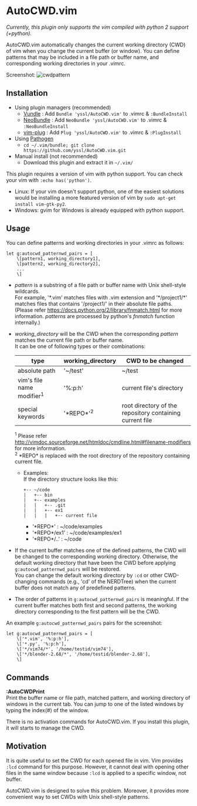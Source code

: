 # AutoCWD.vim

*Currently, this plugin only supports the vim compiled with python 2 support (+python).*

AutoCWD.vim automatically changes the current working directory (CWD) of vim when you change the current buffer (or window).
You can define patterns that may be included in a file path or buffer name, and corresponding working directories in your .vimrc. 
<!--The predefined working directories can be the directory of the current buffer's file, absolute paths of specific directories, and so on.-->

Screenshot:
![cwdpattern](https://cloud.githubusercontent.com/assets/5915359/3622432/de3ce5c8-0e33-11e4-8a78-ff5d8bc33d92.png)

## Installation

- Using plugin managers (recommended)
    - [Vundle](https://github.com/gmarik/Vundle.vim) : Add `Bundle 'yssl/AutoCWD.vim'` to .vimrc & `:BundleInstall`
    - [NeoBundle](https://github.com/Shougo/neobundle.vim) : Add `NeoBundle 'yssl/AutoCWD.vim'` to .vimrc & `:NeoBundleInstall`
    - [vim-plug](https://github.com/junegunn/vim-plug) : Add `Plug 'yssl/AutoCWD.vim'` to .vimrc & `:PlugInstall`
- Using [Pathogen](https://github.com/tpope/vim-pathogen)
    - `cd ~/.vim/bundle; git clone https://github.com/yssl/AutoCWD.vim.git`
- Manual install (not recommended)
    - Download this plugin and extract it in `~/.vim/`

This plugin requires a version of vim with python support. You can check your vim with `:echo has('python')`.
- Linux: If your vim doesn't support python, one of the easiest solutions would be installing a more featured version of vim by `sudo apt-get install vim-gtk-py2`.
- Windows: gvim for Windows is already equipped with python support.

## Usage

You can define patterns and working directories in your .vimrc as follows:

```
let g:autocwd_patternwd_pairs = [
	\[pattern1, working_directory1],
	\[pattern2, working_directory2],
	...
	\]
```

- *pattern* is a substring of a file path or buffer name with Unix shell-style wildcards.  
For example, '\*.vim' matches files with .vim extension and '\*/project1/\*' matches files that contains '/project1/' in their absolute file paths.  
(Please refer https://docs.python.org/2/library/fnmatch.html for more information.
*patterns* are processed by python's *fnmatch* function internally.)

- *working_directory* will be the CWD when the corresponding *pattern* matches the current file path or buffer name.  
It can be one of following types or their combinations:

	type | working_directory | CWD to be changed
	--- | --- | ---
	absolute path | '~/test' | ~/test
	vim's file name modifier<sup>1</sup> | '%:p:h' | current file's directory
	special keywords | '\*REPO\*'<sup>2</sup> | root directory of the repository containing current file

	<sup>1</sup> Please refer http://vimdoc.sourceforge.net/htmldoc/cmdline.html#filename-modifiers for more information.  
	<sup>2</sup> \*REPO\* is replaced with the root directory of the repository containing current file.  
	- Examples:  
		If the directory structure looks like this:
		```
		+-- ~/code 
		|	+-- bin
		|	+-- examples
		|	|	+-- .git
		|	|	+-- ex1
		| 	|	|	+-- current file
		```
		
		- '\*REPO\*' : ~/code/examples
		- '\*REPO\*/ex1' : ~/code/examples/ex1
		- '\*REPO\*/..' : ~/code  

- If the current buffer matches one of the defined patterns, the CWD will be changed to the corresponding working directory.
Otherwise, the default working directory that have been the CWD before applying `g:autocwd_patternwd_pairs` will be restored.  
You can change the default working directory by `:cd` or other CWD-changing commands (e.g., 'cd' of the NERDTree) when the current buffer does not match any of predefined patterns.

- The order of patterns in `g:autocwd_patternwd_pairs` is meaningful.
If the current buffer matches both first and second patterns, the working directory corresponding to the first pattern will be the CWD.

An example `g:autocwd_patternwd_pairs` pairs for the screenshot:
```
let g:autocwd_patternwd_pairs = [
	\['*.vim', '%:p:h'],
	\['*.py', '%:p:h'],
	\['*/vim74/*', '/home/testid/vim74'],
	\['*/blender-2.68/*', '/home/testid/blender-2.68'],
	\]
```

## Commands

**:AutoCWDPrint**  
Print the buffer name or file path, matched pattern, and working directory of windows in the current tab.
You can jump to one of the listed windows by typing the index(#) of the window.

There is no activation commands for AutoCWD.vim. 
If you install this plugin, it will starts to manage the CWD.

## Motivation

It is quite useful to set the CWD for each opened file in vim.
Vim provides `:lcd` command for this purpose. 
However, it cannot deal with opening other files in the same window because `:lcd` is applied to a specific window, not buffer.  

AutoCWD.vim is designed to solve this problem.
Moreover, it provides more convenient way to set CWDs with Unix shell-style patterns.
